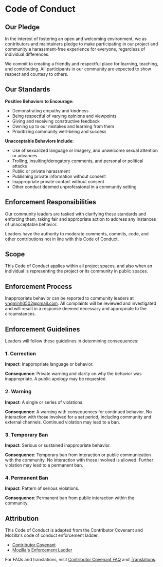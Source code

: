 # Code of Conduct

<!--
For those who are viewing the current markdown file using:
 – VSCode: Press F1 or Cmd/Ctrl+Shift+P and enter ">Markdown: Open Preview". Please install the "markdownlint" and "Markdown All in One" extensions.
 – GitHub: Does this .md file appear different from what you are used to seeing on GitHub? Ensure the URL does not end with "?plain=1".
-->

## Our Pledge

In the interest of fostering an open and welcoming environment, we as contributors and maintainers pledge to make participating in our project and community a harassment-free experience for everyone, regardless of individual differences.

We commit to creating a friendly and respectful place for learning, teaching, and contributing. All participants in our community are expected to show respect and courtesy to others.

## Our Standards

**Positive Behaviors to Encourage:**

- Demonstrating empathy and kindness
- Being respectful of varying opinions and viewpoints
- Giving and receiving constructive feedback
- Owning up to our mistakes and learning from them
- Prioritizing community well-being and success

**Unacceptable Behaviors Include:**

- Use of sexualized language or imagery, and unwelcome sexual attention or advances
- Trolling, insulting/derogatory comments, and personal or political attacks
- Public or private harassment
- Publishing private information without consent
- Inappropriate private contact without consent
- Other conduct deemed unprofessional in a community setting

## Enforcement Responsibilities

Our community leaders are tasked with clarifying these standards and enforcing them, taking fair and appropriate action to address any instances of unacceptable behavior.

Leaders have the authority to moderate comments, commits, code, and other contributions not in line with this Code of Conduct.

## Scope

This Code of Conduct applies within all project spaces, and also when an individual is representing the project or its community in public spaces.

## Enforcement Process

Inappropriate behavior can be reported to community leaders at <vnqminh0502@gmail.com>. All complaints will be reviewed and investigated and will result in a response deemed necessary and appropriate to the circumstances.

## Enforcement Guidelines

Leaders will follow these guidelines in determining consequences:

### 1. Correction

**Impact**: Inappropriate language or behavior.

**Consequence**: Private warning and clarity on why the behavior was inappropriate. A public apology may be requested.

### 2. Warning

**Impact**: A single or series of violations.

**Consequence**: A warning with consequences for continued behavior. No interaction with those involved for a set period, including community and external channels. Continued violation may lead to a ban.

### 3. Temporary Ban

**Impact**: Serious or sustained inappropriate behavior.

**Consequence**: Temporary ban from interaction or public communication with the community. No interaction with those involved is allowed. Further violation may lead to a permanent ban.

### 4. Permanent Ban

**Impact**: Pattern of serious violations.

**Consequence**: Permanent ban from public interaction within the community.

## Attribution

This Code of Conduct is adapted from the Contributor Covenant and Mozilla's code of conduct enforcement ladder.

- [Contributor Covenant](https://contributor-covenant.org/version/2/0/code_of_conduct.html)
- [Mozilla's Enforcement Ladder](https://github.com/mozilla/diversity)

For FAQs and translations, visit [Contributor Covenant FAQ](https://contributor-covenant.org/faq) and [Translations](https://contributor-covenant.org/translations).